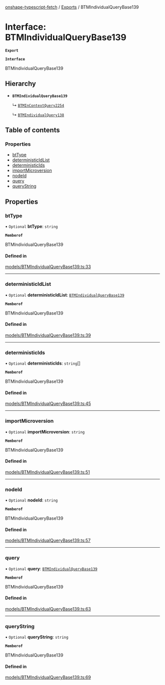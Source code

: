 [onshape-typescript-fetch](../README.md) / [Exports](../modules.md) / BTMIndividualQueryBase139

# Interface: BTMIndividualQueryBase139

**`Export`**

**`Interface`**

BTMIndividualQueryBase139

## Hierarchy

- **`BTMIndividualQueryBase139`**

  ↳ [`BTMInContextQuery2254`](BTMInContextQuery2254.md)

  ↳ [`BTMIndividualQuery138`](BTMIndividualQuery138.md)

## Table of contents

### Properties

- [btType](BTMIndividualQueryBase139.md#bttype)
- [deterministicIdList](BTMIndividualQueryBase139.md#deterministicidlist)
- [deterministicIds](BTMIndividualQueryBase139.md#deterministicids)
- [importMicroversion](BTMIndividualQueryBase139.md#importmicroversion)
- [nodeId](BTMIndividualQueryBase139.md#nodeid)
- [query](BTMIndividualQueryBase139.md#query)
- [queryString](BTMIndividualQueryBase139.md#querystring)

## Properties

### btType

• `Optional` **btType**: `string`

**`Memberof`**

BTMIndividualQueryBase139

#### Defined in

[models/BTMIndividualQueryBase139.ts:33](https://github.com/toebes/onshape-typescript-fetch/blob/3e11ae1/models/BTMIndividualQueryBase139.ts#L33)

___

### deterministicIdList

• `Optional` **deterministicIdList**: [`BTMIndividualQueryBase139`](BTMIndividualQueryBase139.md)

**`Memberof`**

BTMIndividualQueryBase139

#### Defined in

[models/BTMIndividualQueryBase139.ts:39](https://github.com/toebes/onshape-typescript-fetch/blob/3e11ae1/models/BTMIndividualQueryBase139.ts#L39)

___

### deterministicIds

• `Optional` **deterministicIds**: `string`[]

**`Memberof`**

BTMIndividualQueryBase139

#### Defined in

[models/BTMIndividualQueryBase139.ts:45](https://github.com/toebes/onshape-typescript-fetch/blob/3e11ae1/models/BTMIndividualQueryBase139.ts#L45)

___

### importMicroversion

• `Optional` **importMicroversion**: `string`

**`Memberof`**

BTMIndividualQueryBase139

#### Defined in

[models/BTMIndividualQueryBase139.ts:51](https://github.com/toebes/onshape-typescript-fetch/blob/3e11ae1/models/BTMIndividualQueryBase139.ts#L51)

___

### nodeId

• `Optional` **nodeId**: `string`

**`Memberof`**

BTMIndividualQueryBase139

#### Defined in

[models/BTMIndividualQueryBase139.ts:57](https://github.com/toebes/onshape-typescript-fetch/blob/3e11ae1/models/BTMIndividualQueryBase139.ts#L57)

___

### query

• `Optional` **query**: [`BTMIndividualQueryBase139`](BTMIndividualQueryBase139.md)

**`Memberof`**

BTMIndividualQueryBase139

#### Defined in

[models/BTMIndividualQueryBase139.ts:63](https://github.com/toebes/onshape-typescript-fetch/blob/3e11ae1/models/BTMIndividualQueryBase139.ts#L63)

___

### queryString

• `Optional` **queryString**: `string`

**`Memberof`**

BTMIndividualQueryBase139

#### Defined in

[models/BTMIndividualQueryBase139.ts:69](https://github.com/toebes/onshape-typescript-fetch/blob/3e11ae1/models/BTMIndividualQueryBase139.ts#L69)
